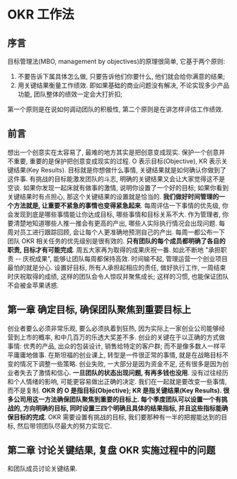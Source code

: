 # OKR 工作法
## 序言
目标管理法(MBO, management by objectives)的原理很简单, 它基于两个原则:
1. 不要告诉下属具体怎么做, 只要告诉他们你要什么, 他们就会给你满意的结果;
2. 用关键结果衡量工作绩效. 即如果基础的商业问题没有解决, 不论实现多少产品功能, 团队整体的绩效一定会大打折扣;

第一个原则是在说如何调动团队的积极性, 第二个原则是在讲怎样评估工作绩效.

## 前言
想出一个创意实在太容易了, 最难的地方其实是把创意变成现实.
保护一个创意并不重要, 重要的是保护把创意变成现实的过程.
O 表示目标(Objective), KR 表示关键结果(Key Results). 目标就是你想做什么事情, 关键结果就是如何确认你做到了这件事.
有挑战的目标能激发团队的斗志, 明确的关键结果又会让大家觉得这不是空谈. 如果你发现一起床就有做事的激情, 说明你设置了一个好的目标; 如果你看到关键结果时有点担心, 那这个关键结果的设置就是恰当的.
**我们做好时间管理的一个方法就是, 让重要不紧急的事情也变得紧急起来**.
每周评估一下事情的优先级, 你会发现到底是哪些事情能让你达成目标, 哪些事情和目标关系不大.
作为管理者, 你要清楚地知道哪些人推一推会有更高的产出, 哪些人实际执行情况会出现问题. 每周对员工进行跟踪回顾, 会让每个人更准确地预测自己的产出.
每周一都公布一下团队 OKR 相关任务的优先级别是很有效的. **只有团队的每个成员都明确了各自的职责, 目标才有可能完成**. 周五大家再为取得的成果庆祝一番. 如此不断地 "承担职责 -- 庆祝成果", 能够让团队每周都保持高效.
时间输不起, 管理运营一个创业项目最怕的就是分心.
设置好目标, 所有人承担起相应的责任, 做好执行工作, 一周结束时庆祝取得的成绩, 这样的团队会令人惊叹并聚焦成长; 这样的习惯, 也能保证团队不会被金苹果诱惑.

## 第一章 确定目标, 确保团队聚焦到重要目标上
创业者要么必须非常乐观, 要么必须执着到狂热, 因为实际上一家创业公司能够经营到上市的概率, 和中几百万的乐透大奖差不多.
创业的关键在于以正确的方式做事情: 优秀的产品, 出众的包装设计, 销售给特定的客户群; 而不是像多数人一样平平庸庸地做事.
在斯坦福的创业课上, 转型是一件很正常的事情, 就是在战略目标不变的情况下调整一些策略.
创业失败, 一大部分是因为资金不足, 还有很多是因为创业者失去了激情和信心.
**一旦团队的状态出现问题, 有再多钱也没用**.
没有过往经历和个人情绪的影响, 可能更容易做出正确的决定.
我们在一起就是要改变一些事情, 而不是复制.
**OKR 的 O 是指目标(Objective); KR 是指关键结果(Key Results). 很多公司用这一方法确保团队聚焦到重要的目标上. 每个季度团队可以设置一个有挑战的, 方向明确的目标, 同时设置三四个明确且具体的结果指标, 并且这些指标能确保目标的完成**.
OKR 需要设置有挑战的目标, 我们要那种有一半的把握能达到的目标, 然后带领团队尽最大的努力实现它.

## 第二章 讨论关键结果, 复盘 OKR 实施过程中的问题
和团队成员讨论关键结果.






























